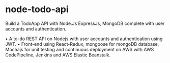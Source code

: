 # node-todo-api

Build a TodoApp API with Node.Js ExpressJs, MongoDB complete with user accounts and authentication.

• A to-do REST API on Nodejs with user accounts and authentication using JWT.
• Front-end using React-Redux, mongoose for mongoDB database, Mochajs for unit testing and continuous
deployment on AWS with AWS CodePipeline, Jenkins and AWS Elastic Beanstalk.
